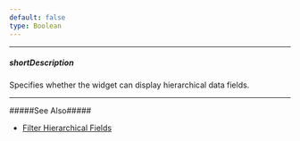 ```yaml
---
default: false
type: Boolean
---
```

---
##### shortDescription
Specifies whether the widget can display hierarchical data fields.

---
#####See Also#####
- [Filter Hierarchical Fields](/concepts/05%20Widgets/FilterBuilder/030%20Filter%20Hierarchical%20Fields.md '/Documentation/Guide/Widgets/FilterBuilder/Filter_Hierarchical_Fields/')